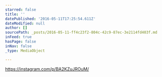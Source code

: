 ```yaml
---
starred: false
title: ''
datePublished: '2016-05-11T17:25:54.611Z'
dateModified: null
author: []
sourcePath: _posts/2016-05-11-ff4c23f2-804c-42c9-87ec-3e2114fd403f.md
inFeed: true
hasPage: false
inNav: false
_type: MediaObject

---
```

https://instagram.com/p/BA2KZuJROuM/